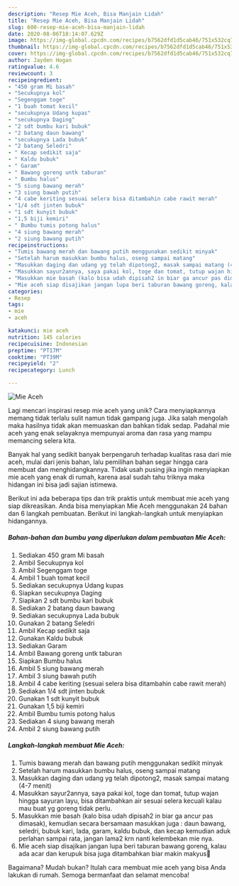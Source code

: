 ```yaml
---
description: "Resep Mie Aceh, Bisa Manjain Lidah"
title: "Resep Mie Aceh, Bisa Manjain Lidah"
slug: 600-resep-mie-aceh-bisa-manjain-lidah
date: 2020-08-06T18:14:07.629Z
image: https://img-global.cpcdn.com/recipes/b7562dfd1d5cab46/751x532cq70/mie-aceh-foto-resep-utama.jpg
thumbnail: https://img-global.cpcdn.com/recipes/b7562dfd1d5cab46/751x532cq70/mie-aceh-foto-resep-utama.jpg
cover: https://img-global.cpcdn.com/recipes/b7562dfd1d5cab46/751x532cq70/mie-aceh-foto-resep-utama.jpg
author: Jayden Hogan
ratingvalue: 4.6
reviewcount: 3
recipeingredient:
- "450 gram Mi basah"
- "Secukupnya kol"
- "Segenggam toge"
- "1 buah tomat kecil"
- "secukupnya Udang kupas"
- "secukupnya Daging"
- "2 sdt bumbu kari bubuk"
- "2 batang daun bawang"
- "secukupnya Lada bubuk"
- "2 batang Seledri"
- " Kecap sedikit saja"
- " Kaldu bubuk"
- " Garam"
- " Bawang goreng untk taburan"
- " Bumbu halus"
- "5 siung bawang merah"
- "3 siung bawah putih"
- "4 cabe keriting sesuai selera bisa ditambahin cabe rawit merah"
- "1/4 sdt jinten bubuk"
- "1 sdt kunyit bubuk"
- "1,5 biji kemiri"
- " Bumbu tumis potong halus"
- "4 siung bawang merah"
- "2 siung bawang putih"
recipeinstructions:
- "Tumis bawang merah dan bawang putih menggunakan sedikit minyak"
- "Setelah harum masukkan bumbu halus, oseng sampai matang"
- "Masukkan daging dan udang yg telah dipotong2, masak sampai matang (4-7 menit)"
- "Masukkan sayur2annya, saya pakai kol, toge dan tomat, tutup wajan hingga sayuran layu, bisa ditambahkan air sesuai selera kecuali kalau mau buat yg goreng tidak perlu."
- "Masukkan mie basah (kalo bisa udah dipisah2 in biar ga ancur pas dimasak), kemudian secara bersamaan masukkan juga : daun bawang, seledri, bubuk kari, lada, garam, kaldu bubuk, dan kecap kemudian aduk perlahan sampai rata, jangan lama2 krn nanti kelembekan mie nya."
- "Mie aceh siap disajikan jangan lupa beri taburan bawang goreng, kalau ada acar dan kerupuk bisa juga ditambahkan biar makin makyus🥰"
categories:
- Resep
tags:
- mie
- aceh

katakunci: mie aceh 
nutrition: 145 calories
recipecuisine: Indonesian
preptime: "PT17M"
cooktime: "PT39M"
recipeyield: "2"
recipecategory: Lunch

---
```



![Mie Aceh](https://img-global.cpcdn.com/recipes/b7562dfd1d5cab46/751x532cq70/mie-aceh-foto-resep-utama.jpg)

Lagi mencari inspirasi resep mie aceh yang unik? Cara menyiapkannya memang tidak terlalu sulit namun tidak gampang juga. Jika salah mengolah maka hasilnya tidak akan memuaskan dan bahkan tidak sedap. Padahal mie aceh yang enak selayaknya mempunyai aroma dan rasa yang mampu memancing selera kita.



Banyak hal yang sedikit banyak berpengaruh terhadap kualitas rasa dari mie aceh, mulai dari jenis bahan, lalu pemilihan bahan segar hingga cara membuat dan menghidangkannya. Tidak usah pusing jika ingin menyiapkan mie aceh yang enak di rumah, karena asal sudah tahu triknya maka hidangan ini bisa jadi sajian istimewa.


Berikut ini ada beberapa tips dan trik praktis untuk membuat mie aceh yang siap dikreasikan. Anda bisa menyiapkan Mie Aceh menggunakan 24 bahan dan 6 langkah pembuatan. Berikut ini langkah-langkah untuk menyiapkan hidangannya.

<!--inarticleads1-->

##### Bahan-bahan dan bumbu yang diperlukan dalam pembuatan Mie Aceh:

1. Sediakan 450 gram Mi basah
1. Ambil Secukupnya kol
1. Ambil Segenggam toge
1. Ambil 1 buah tomat kecil
1. Sediakan secukupnya Udang kupas
1. Siapkan secukupnya Daging
1. Siapkan 2 sdt bumbu kari bubuk
1. Sediakan 2 batang daun bawang
1. Sediakan secukupnya Lada bubuk
1. Gunakan 2 batang Seledri
1. Ambil  Kecap sedikit saja
1. Gunakan  Kaldu bubuk
1. Sediakan  Garam
1. Ambil  Bawang goreng untk taburan
1. Siapkan  Bumbu halus
1. Ambil 5 siung bawang merah
1. Ambil 3 siung bawah putih
1. Ambil 4 cabe keriting (sesuai selera bisa ditambahin cabe rawit merah)
1. Sediakan 1/4 sdt jinten bubuk
1. Gunakan 1 sdt kunyit bubuk
1. Gunakan 1,5 biji kemiri
1. Ambil  Bumbu tumis potong halus
1. Sediakan 4 siung bawang merah
1. Ambil 2 siung bawang putih




<!--inarticleads2-->

##### Langkah-langkah membuat Mie Aceh:

1. Tumis bawang merah dan bawang putih menggunakan sedikit minyak
1. Setelah harum masukkan bumbu halus, oseng sampai matang
1. Masukkan daging dan udang yg telah dipotong2, masak sampai matang (4-7 menit)
1. Masukkan sayur2annya, saya pakai kol, toge dan tomat, tutup wajan hingga sayuran layu, bisa ditambahkan air sesuai selera kecuali kalau mau buat yg goreng tidak perlu.
1. Masukkan mie basah (kalo bisa udah dipisah2 in biar ga ancur pas dimasak), kemudian secara bersamaan masukkan juga : daun bawang, seledri, bubuk kari, lada, garam, kaldu bubuk, dan kecap kemudian aduk perlahan sampai rata, jangan lama2 krn nanti kelembekan mie nya.
1. Mie aceh siap disajikan jangan lupa beri taburan bawang goreng, kalau ada acar dan kerupuk bisa juga ditambahkan biar makin makyus🥰




Bagaimana? Mudah bukan? Itulah cara membuat mie aceh yang bisa Anda lakukan di rumah. Semoga bermanfaat dan selamat mencoba!
